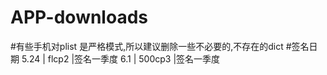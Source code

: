 # APP-downloads
#有些手机对plist 是严格模式,所以建议删除一些不必要的,不存在的dict
#签名日期
5.24  | flcp2  |签名一季度
6.1   | 500cp3 |签名一季度
